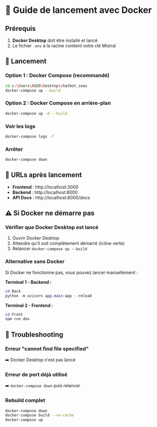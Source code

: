 # 🐳 Guide de lancement avec Docker

## Prérequis
1. **Docker Desktop** doit être installé et lancé
2. Le fichier `.env` à la racine contient votre clé Mistral

## 🚀 Lancement

### Option 1 : Docker Compose (recommandé)
```bash
cd c:\Users\ASUS\Desktop\chatbot_saas
docker-compose up --build
```

### Option 2 : Docker Compose en arrière-plan
```bash
docker-compose up -d --build
```

### Voir les logs
```bash
docker-compose logs -f
```

### Arrêter
```bash
docker-compose down
```

## 📡 URLs après lancement
- **Frontend** : http://localhost:3000
- **Backend** : http://localhost:8000
- **API Docs** : http://localhost:8000/docs

## ⚠️ Si Docker ne démarre pas

### Vérifier que Docker Desktop est lancé
1. Ouvrir Docker Desktop
2. Attendre qu'il soit complètement démarré (icône verte)
3. Relancer `docker-compose up --build`

### Alternative sans Docker
Si Docker ne fonctionne pas, vous pouvez lancer manuellement :

**Terminal 1 - Backend :**
```powershell
cd Back
python -m uvicorn app.main:app --reload
```

**Terminal 2 - Frontend :**
```powershell
cd Front
npm run dev
```

## 🔧 Troubleshooting

### Erreur "cannot find file specified"
➡️ Docker Desktop n'est pas lancé

### Erreur de port déjà utilisé
➡️ `docker-compose down` puis relancer

### Rebuild complet
```bash
docker-compose down
docker-compose build --no-cache
docker-compose up
```
